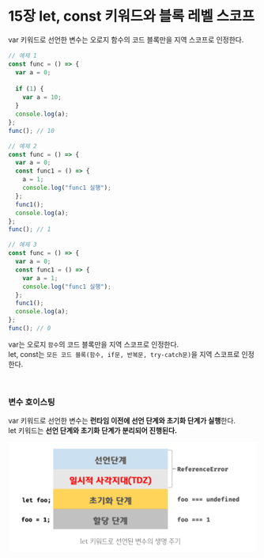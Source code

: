 # 15장 let, const 키워드와 블록 레벨 스코프

var 키워드로 선언한 변수는 오로지 함수의 코드 블록만을 지역 스코프로 인정한다.

```js
// 예제 1
const func = () => {
  var a = 0;

  if (1) {
    var a = 10;
  }
  console.log(a);
};
func(); // 10
```

```js
// 예제 2
const func = () => {
  var a = 0;
  const func1 = () => {
    a = 1;
    console.log("func1 실행");
  };
  func1();
  console.log(a);
};
func(); // 1
```

```js
// 예제 3
const func = () => {
  var a = 0;
  const func1 = () => {
    var a = 1;
    console.log("func1 실행");
  };
  func1();
  console.log(a);
};
func(); // 0
```

var는 오로지 `함수`의 코드 블록만을 지역 스코프로 인정한다. <br>
let, const는 `모든 코드 블록(함수, if문, 반복문, try-catch문)`을 지역 스코프로 인정한다.

<br>

### 변수 호이스팅

var 키워드로 선언한 변수는 **런타임 이전에 선언 단계와 초기화 단계가 실행**한다. <br>
let 키워드는 **선언 단계와 초기화 단계가 분리되어 진행된다.** <br>

![Alt text](image-2.png)
